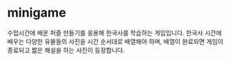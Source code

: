 # minigame

수업시간에 배운 퍼즐 만들기를 응용해 한국사를 학습하는 게임입니다. 
한국사 시간에 배우는 다양한 유물들의 사진을 시간 순서대로 배열해야 하며, 배열이 완료되면 게임이 종료되고 짧은 해설을 하는 사진이 등장합니다.
